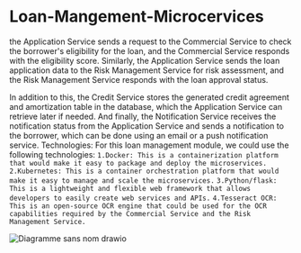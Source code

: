 # Loan-Mangement-Microcervices
 the Application Service sends a request to the Commercial Service to check the borrower's eligibility for the loan, and the Commercial Service responds with the eligibility score.
 Similarly, the Application Service sends the loan application data to the Risk Management Service for risk assessment, and the Risk Management Service responds with the loan approval status.

In addition to this, the Credit Service stores the generated credit agreement and amortization table in the database, which the Application Service can retrieve later if needed. 
And finally, the Notification Service receives the notification status from the Application Service and sends a notification to the borrower, which can be done using an email or a push notification service.
Technologies:
For this loan management module, we could use the following technologies:
`1.Docker: This is a containerization platform that would make it easy to package and deploy the microservices.`
`2.Kubernetes: This is a container orchestration platform that would make it easy to manage and scale the microservices.`
`3.Python/flask: This is a lightweight and flexible web framework that allows developers to easily create web services and APIs.`
`4.Tesseract OCR: This is an open-source OCR engine that could be used for the OCR capabilities required by the Commercial Service and the Risk Management Service.`

![Diagramme sans nom drawio](https://github.com/safaakdidi/Loan-Mangement-Microcervices/assets/96058782/cc6572b1-038a-41f1-86ce-d51471da62fa)

